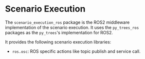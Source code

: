 # Scenario Execution

The `scenario_execution_ros` package is the ROS2 middleware implementation of the scenario execution. It uses the `py_trees_ros` packages as the `py_trees`'s implementation for ROS2.

It provides the following scenario execution libraries:

- `ros.osc`: ROS specific actions like topic publish and service call.
